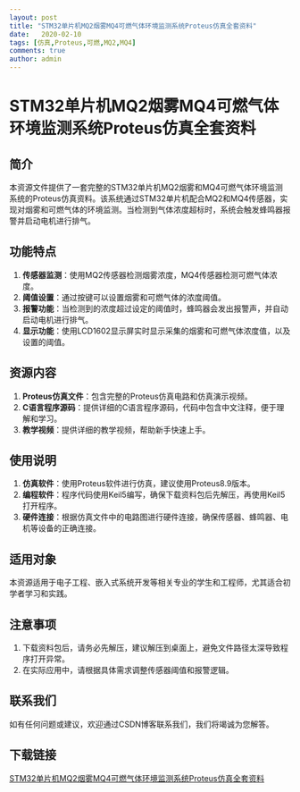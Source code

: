 ```yaml
---
layout: post
title: "STM32单片机MQ2烟雾MQ4可燃气体环境监测系统Proteus仿真全套资料"
date:   2020-02-10
tags: [仿真,Proteus,可燃,MQ2,MQ4]
comments: true
author: admin
---
```

# STM32单片机MQ2烟雾MQ4可燃气体环境监测系统Proteus仿真全套资料

## 简介
本资源文件提供了一套完整的STM32单片机MQ2烟雾和MQ4可燃气体环境监测系统的Proteus仿真资料。该系统通过STM32单片机配合MQ2和MQ4传感器，实现对烟雾和可燃气体的环境监测。当检测到气体浓度超标时，系统会触发蜂鸣器报警并启动电机进行排气。

## 功能特点
1. **传感器监测**：使用MQ2传感器检测烟雾浓度，MQ4传感器检测可燃气体浓度。
2. **阈值设置**：通过按键可以设置烟雾和可燃气体的浓度阈值。
3. **报警功能**：当检测到的浓度超过设定的阈值时，蜂鸣器会发出报警声，并自动启动电机进行排气。
4. **显示功能**：使用LCD1602显示屏实时显示采集的烟雾和可燃气体浓度值，以及设置的阈值。

## 资源内容
1. **Proteus仿真文件**：包含完整的Proteus仿真电路和仿真演示视频。
2. **C语言程序源码**：提供详细的C语言程序源码，代码中包含中文注释，便于理解和学习。
3. **教学视频**：提供详细的教学视频，帮助新手快速上手。

## 使用说明
1. **仿真软件**：使用Proteus软件进行仿真，建议使用Proteus8.9版本。
2. **编程软件**：程序代码使用Keil5编写，确保下载资料包后先解压，再使用Keil5打开程序。
3. **硬件连接**：根据仿真文件中的电路图进行硬件连接，确保传感器、蜂鸣器、电机等设备的正确连接。

## 适用对象
本资源适用于电子工程、嵌入式系统开发等相关专业的学生和工程师，尤其适合初学者学习和实践。

## 注意事项
1. 下载资料包后，请务必先解压，建议解压到桌面上，避免文件路径太深导致程序打开异常。
2. 在实际应用中，请根据具体需求调整传感器阈值和报警逻辑。

## 联系我们
如有任何问题或建议，欢迎通过CSDN博客联系我们，我们将竭诚为您解答。

## 下载链接

[STM32单片机MQ2烟雾MQ4可燃气体环境监测系统Proteus仿真全套资料](https://pan.quark.cn/s/2b81992f6518)